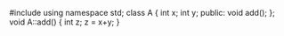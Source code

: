 #include<iostream>
using namespace std;
class A
{
  int x;
  int y;
  public:
   void add();
};
void A::add()
{
    int z;
    z = x+y;
}
